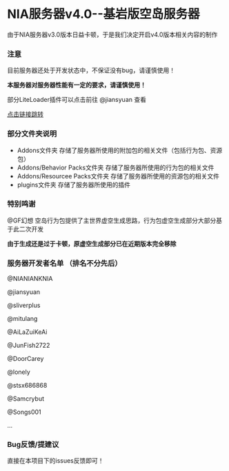 # NIA服务器v4.0--基岩版空岛服务器

由于NIA服务器v3.0版本日益卡顿，于是我们决定开启v4.0版本相关内容的制作

### 注意

目前服务器还处于开发状态中，不保证没有bug，请谨慎使用！

**本服务器对服务器性能有一定的要求，请谨慎使用！**

部分LiteLoader插件可以点击前往 @jiansyuan 查看

[点击链接跳转](https://github.com/jiansyuan/NIAServerPlugin)

### 部分文件夹说明

- Addons文件夹 存储了服务器所使用的附加包的相关文件（包括行为包、资源包）
- Addons/Behavior Packs文件夹 存储了服务器所使用的行为包的相关文件
- Addons/Resourcee Packs文件夹 存储了服务器所使用的资源包的相关文件
- plugins文件夹 存储了服务器所使用的插件

### 特别鸣谢

@GF幻想 空岛行为包提供了主世界虚空生成思路，行为包虚空生成部分大部分基于此二次开发

**由于生成还是过于卡顿，原虚空生成部分已在近期版本完全移除**

### 服务器开发者名单 （排名不分先后）

@NIANIANKNIA

@jiansyuan

@sliverplus

@mitulang

@AiLaZuiKeAi

@JunFish2722

@DoorCarey

@lonely

@stsx686868

@Samcrybut

@Songs001

...

### Bug反馈/提建议

直接在本项目下的issues反馈即可！
